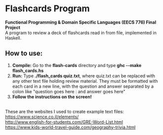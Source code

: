# Flashcards Program 

**Functional Programming & Domain Specific Languages (EECS 776) Final Project**
<br>
A program to review a deck of flashcards read in from file, implemented in Haskell.

## How to use:

1. **Compile:** Go to the **flash-cards** directory and type **ghc --make flash_cards.hs**<br>
2. **Run:** Type **./flash_cards quiz.txt**, where quiz.txt can be replaced with any other text file holding review material. 
They must be formatted with each card in a new line, with the question and answer separated by a colon like "question goes here : and answer goes here"<br>
3. **Follow the instructions on the screen!**
<br><br>

These are the websites I used to create example text files:<br> https://www.science.co.il/elements/ <br> http://www.english-for-students.com/GRE-Word-List.html <br> https://www.kids-world-travel-guide.com/geography-trivia.html
